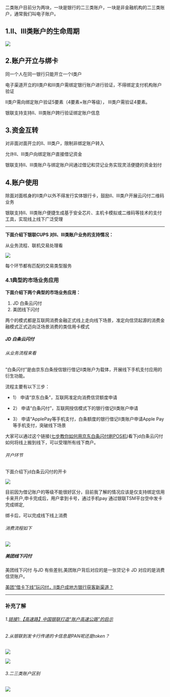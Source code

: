 二类账户目前分为两块，一块是银行的二三类账户，一块是非金融机构的二三类账户，通常我们叫电子账户。

## 1.II、III类账户的生命周期

![](/assets/二三类账户生命周期.png)

## 2.账户开立与绑卡

同一个人在同一银行只能开立一个Ⅰ类户

电子渠道开立的Ⅱ类户和Ⅲ类户需绑定银行账户进行验证，不得绑定支付机构账户验证

Ⅱ类户需向绑定账户验证5要素（4要素+账户等级）， Ⅲ类户需验证4要素。

银联支持支持Ⅱ、Ⅲ类账户跨行验证绑定账户信息

## 3.资金互转

对非面对面开立的Ⅱ、Ⅲ类户，限制非绑定账户转入

允许Ⅱ、Ⅲ类户向绑定账户直接借记资金

银联支持Ⅱ、Ⅲ类账户与绑定账户间通过借记和贷记业务实现灵活便捷的资金划付

## 4.账户使用

除面对面核身的Ⅱ类户以外不得发行实体银行卡，鼓励Ⅱ、Ⅲ类户开展云闪付二维码业务

银联支持Ⅱ、Ⅲ类账户便捷生成基于安全芯片、主机卡模拟或二维码等技术的支付工具，实现线上线下广泛受理

---

**下面介绍下银联CUPS 对Ⅱ、Ⅲ类账户业务的支持情况：**

从业务流程、联机交易处理看

![](/assets/account_biz.png)

每个环节都有匹配的交易类型服务

### 4.1**典型的市场业务应用**

**下面介绍下两个典型的市场业务应用：**

1. JD 白条云闪付 
2. 美团线下闪付

两个的模式都是互联网消费金融正式线上走向线下场景，准定向信贷起源的消费金融模式正式迈向泛场景消费的类信用卡模式

##### JD 白条云闪付

###### 从业务流程来看

“白条闪付”是由京东白条授信银行借记Ⅱ类账户为载体，开展线下手机支付应用的衍生功能。

流程主要有以下三步：

* 1） 申请“京东白条”，互联网准定向消费信贷额度申请

* 2） 申请“白条闪付”，互联网授信模式下的银行借记Ⅱ类账户申请

* 3） 申请“ApplePay等手机支付，白条额度的银行借记Ⅱ类账户申请Apple Pay等手机支付，突破线下场景

大家可以通过这个链接\([七步教你如何用京东白条闪付刷POS机](https://mp.weixin.qq.com/s?__biz=MzA3MjExMTA4Ng==&mid=2653358474&idx=1&sn=003d0db70be4d75b0d51fa3b63512d63&chksm=84f0ef0bb387661d0d866664eedc1ed6ca18d2c2e4ecbfc8aaab795f5f95476d829a84e9dae1&mpshare=1&scene=1&srcid=0609m9WvqxnJvrlrd8NNsLZm&key=ae110083100918b9bdb8299b16aec813cc15e4442a65f9122753db749ae4a091c7fb0304663fb2d7a2a55fabbb6bb0c68e82b035f4420fa7541c10b5d5c456ea8b2594055048538798e24a43cef9551a&ascene=0&uin=NDU2OTQwNTE1&devicetype=iMac+MacBookPro11%2C4+OSX+OSX+10.12.5+build%2816F73%29&version=12020810&nettype=WIFI&fontScale=100&pass_ticket=mojlvd0PTAD0dAFtbC9ZWBd5aely%2Bh1KGQoNmwSEsVcUTbgl26xEzqvWci%2B8A4Gm)\)看下jd白条云闪付如何将线上搬到线下，可以受理所有线下商户。

###### 开户环节

下面介绍下jd白条云闪付的开卡

![](/assets/jd_bt_os_pay_openacc.png)

目前因为借记账户的等级不能很好区分，目前我了解的情况应该是仅支持绑定信用卡来开户,申卡完成后，用户拿到卡号，通过手机pay 通过银联TSM平台空中发卡完成绑定,

绑卡后，可以完成线下线上消费

###### 消费流程如下

![](/assets/jd_bt_consume.jpeg)

##### 美团线下闪付

美团线下闪付 与JD 有些差别,美团账户背后对应的是一张贷记卡 JD 对应的是消费信贷账户。

[美团“借卡下线”玩闪付，II类户成地方银行获客新渠道？](http://m.mpaypass.com.cn/news/201706/06085341.html?from=timeline)

---

### 补充了解

###### 1.[链接1:【高速路】中国银联打造“账户高速公路”的启示](https://mp.weixin.qq.com/s?__biz=MzA5MTAwODQwNw==&mid=2652850480&idx=2&sn=9dee54f23f9e9c2e672372dd827140e1&chksm=8be915c8bc9e9cde278af89f3335bf8f37c2bdc21f7aa74d22d0116460b1f50ab9c988496b48&mpshare=1&scene=2&srcid=0622qtJhjEqkYlbdxGz3BM6q&from=timeline&key=ae110083100918b9b74b4fbcdd4376414b69876c494f01ca06fed8e2db5a7450fafc6d94153e66dac7061932154a89266ad7dfb10c0bdc3bd705732fc271f9eeae4f102054d9974c347b254a1cfc4492&ascene=0&uin=NDU2OTQwNTE1&devicetype=iMac+MacBookPro11%2C4+OSX+OSX+10.12.5+build%2816F73%29&version=12020810&nettype=WIFI&fontScale=100&pass_ticket=mojlvd0PTAD0dAFtbC9ZWBd5aely%2Bh1KGQoNmwSEsVcUTbgl26xEzqvWci%2B8A4Gm)

###### 2.从银联到发卡行传递的卡信息是PAN呢还是token？

![](/assets/WechatIMG1728.png)

![](/assets/WechatIMG1735.jpeg)

###### 3.二三类账户区别

![](/assets/二三类账户区别.png)

